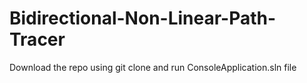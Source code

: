 # Bidirectional-Non-Linear-Path-Tracer
Download the repo using git clone and run ConsoleApplication.sln file
